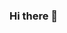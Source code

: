 ### Hi there 👋

<!--
**211806205chenqi/211806205chenqi** is a ✨ _special_ ✨ repository because its `README.md` (this file) appears on your GitHub profile.


大家好，很高兴在这个机缘巧合的情况下认识大家

我叫陈棋，来自福建福州，兴趣爱好是魔方

纸上得来终觉浅,绝知此事要躬行
